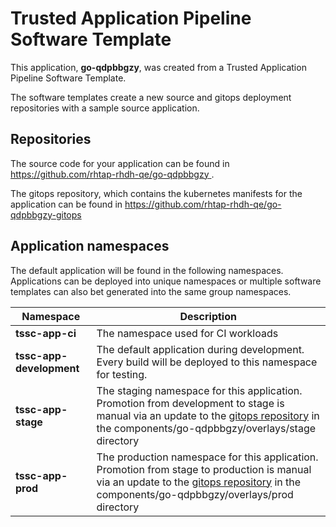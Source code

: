 # Trusted Application Pipeline Software Template

This application, **go-qdpbbgzy**, was created from a Trusted Application Pipeline Software Template.

The software templates create a new source and gitops deployment repositories with a sample source application. 

## Repositories

The source code for your application can be found in [https://github.com/rhtap-rhdh-qe/go-qdpbbgzy ](https://github.com/rhtap-rhdh-qe/go-qdpbbgzy ).
 
The gitops repository, which contains the kubernetes manifests for the application can be found in 
[https://github.com/rhtap-rhdh-qe/go-qdpbbgzy-gitops ](https://github.com/rhtap-rhdh-qe/go-qdpbbgzy-gitops ) 

## Application namespaces 

The default application will be found in the following namespaces. Applications can be deployed into unique namespaces or multiple software templates can also bet generated into the same group namespaces.  

|  Namespace   |  Description   |  
| -------- | -------- |
| **tssc-app-ci** | The namespace used for CI workloads |
| **tssc-app-development** | The default application during development. Every build will be deployed to this namespace for testing. |
| **tssc-app-stage** | The staging namespace for this application. Promotion from development to stage is manual via an update to the [gitops repository](https://github.com/rhtap-rhdh-qe/go-qdpbbgzy-gitops ) in the components/go-qdpbbgzy/overlays/stage directory |
| **tssc-app-prod** | The production namespace for this application. Promotion from stage to production is manual via an update to the [gitops repository](https://github.com/rhtap-rhdh-qe/go-qdpbbgzy-gitops ) in the components/go-qdpbbgzy/overlays/prod directory |